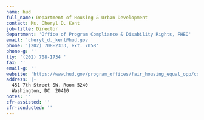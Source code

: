 ```yaml
---
name: hud
full_name: Department of Housing & Urban Development
contact: Ms. Cheryl D. Kent
job-title: Director
department: 'Office of Program Compliance & Disability Rights, FHEO'
email: 'cheryl_d._kent@hud.gov '
phone: '(202) 708-2333, ext. 7058'
phone-g: ''
tty: '(202) 708-1734 '
fax: ''
email-g: ''
website: 'https://www.hud.gov/program_offices/fair_housing_equal_opp/contact_fheo'
address: |-
  451 7th Street SW, Room 5240
  Washington, DC  20410
notes: ''
cfr-assisted: ''
cfr-conducted: ''
---
```


